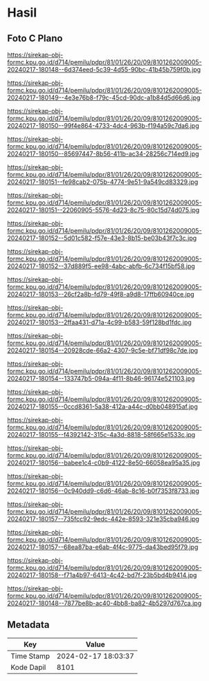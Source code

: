 # Hasil

## Foto C Plano

https://sirekap-obj-formc.kpu.go.id/d714/pemilu/pdpr/81/01/26/20/09/8101262009005-20240217-180148--6d374eed-5c39-4d55-90bc-41b45b759f0b.jpg

https://sirekap-obj-formc.kpu.go.id/d714/pemilu/pdpr/81/01/26/20/09/8101262009005-20240217-180149--4e3e76b8-f79c-45cd-90dc-a1b84d5d66d6.jpg

https://sirekap-obj-formc.kpu.go.id/d714/pemilu/pdpr/81/01/26/20/09/8101262009005-20240217-180150--99f4e864-4733-4dc4-963b-f194a59c7da6.jpg

https://sirekap-obj-formc.kpu.go.id/d714/pemilu/pdpr/81/01/26/20/09/8101262009005-20240217-180150--85697447-8b56-411b-ac34-28256c714ed9.jpg

https://sirekap-obj-formc.kpu.go.id/d714/pemilu/pdpr/81/01/26/20/09/8101262009005-20240217-180151--fe98cab2-075b-4774-9e51-9a549cd83329.jpg

https://sirekap-obj-formc.kpu.go.id/d714/pemilu/pdpr/81/01/26/20/09/8101262009005-20240217-180151--22060905-5576-4d23-8c75-80c15d74d075.jpg

https://sirekap-obj-formc.kpu.go.id/d714/pemilu/pdpr/81/01/26/20/09/8101262009005-20240217-180152--5d01c582-f57e-43e3-8b15-be03b43f7c3c.jpg

https://sirekap-obj-formc.kpu.go.id/d714/pemilu/pdpr/81/01/26/20/09/8101262009005-20240217-180152--37d889f5-ee98-4abc-abfb-6c734f15bf58.jpg

https://sirekap-obj-formc.kpu.go.id/d714/pemilu/pdpr/81/01/26/20/09/8101262009005-20240217-180153--26cf2a8b-fd79-49f8-a9d8-17ffb60940ce.jpg

https://sirekap-obj-formc.kpu.go.id/d714/pemilu/pdpr/81/01/26/20/09/8101262009005-20240217-180153--2ffaa431-d71a-4c99-b583-59f128bd1fdc.jpg

https://sirekap-obj-formc.kpu.go.id/d714/pemilu/pdpr/81/01/26/20/09/8101262009005-20240217-180154--20928cde-66a2-4307-9c5e-bf71df98c7de.jpg

https://sirekap-obj-formc.kpu.go.id/d714/pemilu/pdpr/81/01/26/20/09/8101262009005-20240217-180154--133747b5-094a-4f11-8b46-96174e521103.jpg

https://sirekap-obj-formc.kpu.go.id/d714/pemilu/pdpr/81/01/26/20/09/8101262009005-20240217-180155--0ccd8361-5a38-412a-a44c-d0bb048915af.jpg

https://sirekap-obj-formc.kpu.go.id/d714/pemilu/pdpr/81/01/26/20/09/8101262009005-20240217-180155--f4392142-315c-4a3d-8818-58f665e1533c.jpg

https://sirekap-obj-formc.kpu.go.id/d714/pemilu/pdpr/81/01/26/20/09/8101262009005-20240217-180156--babee1c4-c0b9-4122-8e50-66058ea95a35.jpg

https://sirekap-obj-formc.kpu.go.id/d714/pemilu/pdpr/81/01/26/20/09/8101262009005-20240217-180156--0c940dd9-c6d6-46ab-8c16-b0f7353f8733.jpg

https://sirekap-obj-formc.kpu.go.id/d714/pemilu/pdpr/81/01/26/20/09/8101262009005-20240217-180157--735fcc92-9edc-442e-8593-321e35cba946.jpg

https://sirekap-obj-formc.kpu.go.id/d714/pemilu/pdpr/81/01/26/20/09/8101262009005-20240217-180157--68ea87ba-e6ab-4f4c-9775-da43bed95f79.jpg

https://sirekap-obj-formc.kpu.go.id/d714/pemilu/pdpr/81/01/26/20/09/8101262009005-20240217-180158--f71a4b97-6413-4c42-bd7f-23b5bd4b9414.jpg

https://sirekap-obj-formc.kpu.go.id/d714/pemilu/pdpr/81/01/26/20/09/8101262009005-20240217-180148--7877be8b-ac40-4bb8-ba82-4b5297d767ca.jpg


## Metadata

| Key        | Value               |
| ---------- | ------------------- |
| Time Stamp | 2024-02-17 18:03:37 |
| Kode Dapil | 8101                |



